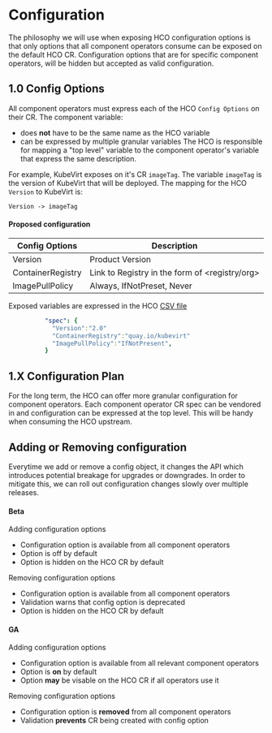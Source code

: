 # Configuration
The philosophy we will use when exposing HCO configuration options is that only
options that all component operators consume can be exposed on the default HCO
CR.  Configuration options that are for specific component operators, will be
hidden but accepted as valid configuration.

## 1.0 Config Options
All component operators must express each of the HCO `Config Options` on their CR.
The component variable:
  - does __not__ have to be the same name as the HCO variable
  - can be expressed by multiple granular variables
The HCO is responsible for mapping a "top level" variable to the component
operator's variable that express the same description.

For example, KubeVirt exposes on it's CR `imageTag`.  The variable `imageTag` is
the version of KubeVirt that will be deployed. The mapping for the HCO `Version`
to KubeVirt is:
```
Version -> imageTag
```

#### Proposed configuration
| Config Options | Description |
|----|----|
| Version  |  Product Version |
| ContainerRegistry | Link to Registry in the form of <registry/org> |
| ImagePullPolicy | Always, IfNotPreset, Never  |

Exposed variables are expressed in the HCO [CSV file](https://github.com/kubevirt/hyperconverged-cluster-operator/blob/dfdd4ac492c1d91c130eec03af1e4f6b04d54c7e/deploy/converged/olm-catalog/kubevirt-hyperconverged/0.0.1/kubevirt-hyperconverged-operator.v0.0.1.clusterserviceversion.yaml#L18-L20)
```yaml
          "spec": {
            "Version":"2.0"
            "ContainerRegistry":"quay.io/kubevirt"
            "ImagePullPolicy":"IfNotPresent",
          }
```

## 1.X Configuration Plan
For the long term, the HCO can offer more granular configuration for component
operators.  Each component operator CR spec can be vendored in and configuration
can be expressed at the top level.  This will be handy when consuming the HCO
upstream.

## Adding or Removing configuration
Everytime we add or remove a config object, it changes the API which introduces
potential breakage for upgrades or downgrades. In order to mitigate this, we can
roll out configuration changes slowly over multiple releases.

#### Beta
Adding configuration options
 - Configuration option is available from all component operators
 - Option is off by default
 - Option is hidden on the HCO CR by default

Removing configuration options
 - Configuration option is available from all component operators
 - Validation warns that config option is deprecated
 - Option is hidden on the HCO CR by default

#### GA
Adding configuration options
 - Configuration option is available from all relevant component operators
 - Option is __on__ by default
 - Option __may__ be visable on the HCO CR if all operators use it

Removing configuration options
 - Configuration option is __removed__ from all component operators
 - Validation __prevents__ CR being created with config option
